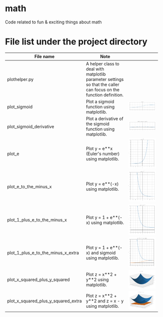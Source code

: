 # math
Code related to fun &amp; exciting things about math

# File list under the project directory

| File name | Note | |
|---|---|---|
| plothelper.py | A helper class to deal with matplotlib parameter settings so that the caller can focus on the function definition. | |
| plot_sigmoid | Plot a sigmoid function using matplotlib. | ![sample](assets/images/sigmoid.png) |
| plot_sigmoid_derivative | Plot a derivative of the sigmoid function using matplotlib. | ![sample](assets/images/sigmoid_derivative.png) |
| plot_e | Plot y = e\*\*x (Euler's number) using matplotlib. | ![sample](assets/images/e.png) |
| plot_e_to_the_minus_x | Plot y = e\*\*(-x) using matplotlib. | ![sample](assets/images/e_to_the_minus_x.png) |
| plot_1_plus_e_to_the_minus_x | Plot y = 1 + e\*\*(-x) using matplotlib. | ![sample](assets/images/1_plus_e_to_the_minus_x.png) |
| plot_1_plus_e_to_the_minus_x_extra | Plot y = 1 + e\*\*(-x) and sigmoid using matplotlib. | ![sample](assets/images/1_plus_e_to_the_minus_x_extra.png) |
| plot_x_squared_plus_y_squared | Plot z = x\*\*2 + y\*\*2 using matplotlib. | ![sample](assets/images/x_squared_plus_y_squared.png) |
| plot_x_squared_plus_y_squared_extra | Plot z = x\*\*2 + y\*\*2 and z = x - y using matplotlib. |![sample](assets/images/x_squared_plus_y_squared_extra.png) |
